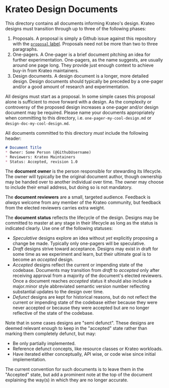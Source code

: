 # Krateo Design Documents

This directory contains all documents informing Krateo's design. Krateo
designs must transition through up to three of the following phases:

1. Proposals. A proposal is simply a Github issue against this repository with
   the [`proposal` label][proposal-label]. Proposals need not be more than two
   to three paragraphs.
2. One-pagers. A One-pager is a brief document pitching an idea for further
   experimentation. One-pagers, as the name suggests, are usually around one
   page long. They provide just enough context to achieve buy-in from Krateo
   maintainers.
3. Design documents. A design document is a longer, more detailed design. Design
   documents should typically be preceded by a one-pager and/or a good amount
   of research and experimentation.

All designs must start as a proposal. In some simple cases this proposal alone
is sufficient to move forward with a design. As the complexity or controversy of
the proposed design increases a one-pager and/or design document may be
required. Please name your documents appropriately when committing to this
directory, i.e. `one-pager-my-cool-design.md` or `design-doc-my-cool-design.md`.

All documents committed to this directory _must_ include the following header:

```markdown
# Document Title
* Owner: Some Person (@GithubUsername)
* Reviewers: Krateo Maintainers
* Status: Accepted, revision 1.0
```

The __document owner__ is the person responsible for stewarding its lifecycle.
The owner will typically be the original document author, though ownership may
be handed over to another individual over time. The owner may choose to include
their email address, but doing so is not mandatory.

The __document reviewers__ are a small, targeted audience. Feedback is _always_
welcome from any member of the Krateo community, but feedback from the
elected reviewers carries extra weight.

The __document status__ reflects the lifecycle of the design. Designs may be
committed to master at any stage in their lifecycle as long as the status is
indicated clearly. Use one of the following statuses:

* _Speculative_ designs explore an idea without _yet_ explicitly proposing a
  change be made. Typically only one-pagers will be speculative.
* _Draft_ designs strive toward acceptance. Designs may exist in draft for
  some time as we experiment and learn, but their ultimate goal is to become
  an _accepted_ design.
* _Accepted_ designs reflect the current or impending state of the codebase.
  Documents may transition from _draft_ to _accepted_ only after receiving
  approval from a majority of the document's elected reviewers. Once a
  document reaches _accepted_ status it should also include a major.minor
  style abbreviated semantic version number reflecting substantial updates to
  the design over time.
* _Defunct_ designs are kept for historical reasons, but do not reflect the
  current or impending state of the codebase either because they were never
  accepted or because they were accepted but are no longer reflective of the
  state of the codebase.

Note that in some cases designs are "semi defunct". These designs are deemed
relevant enough to keep in the "accepted" state rather than marking them
completely defunct, but may:

* Be only partially implemented.
* Reference defunct concepts, like resource classes or Krateo workloads.
* Have iterated either conceptually, API wise, or code wise since initial
  implementation.

The current convention for such documents is to leave them in the "Accepted"
state, but add a prominent note at the top of the document explaining the way(s)
in which they are no longer accurate.

[proposal-label]: https://github.com/krateoplatformops/krateo-docs/issues?q=is%3Aopen+is%3Aissue+label%3Aproposal
